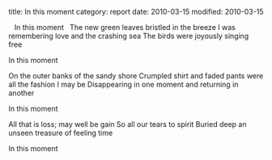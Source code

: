 title: In this moment
category:  report
date: 2010-03-15
modified: 2010-03-15

 
 In this moment
 
The new green leaves bristled in the breeze
I was remembering love and the crashing sea
The birds were joyously singing free 

In this moment

On the outer banks of the sandy shore
Crumpled shirt and faded pants were all the fashion I may be
Disappearing in one moment and returning 
in another

In this moment

All that is loss; may well be gain 
So all our tears to spirit
Buried deep 
an unseen treasure
of feeling time

 In this moment

